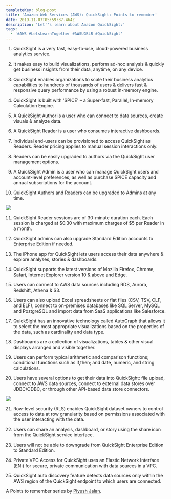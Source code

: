 ```yaml
---
templateKey: blog-post
title: 'Amazon Web Services (AWS): QuickSight: Points to remember'
date: 2019-11-07T05:59:37.464Z
description: 'Let''s learn about Amazon QuickSight:'
tags:
  - '#AWS #LetsLearnTogether #AWSUGBLR #QuickSight'
---
```

1. QuickSight is a very fast, easy-to-use, cloud-powered business analytics service.

2. It makes easy to build visualizations, perform ad-hoc analysis & quickly get business insights from their data, anytime, on any device.

3. QuickSight enables organizations to scale their business analytics capabilities to hundreds of thousands of users & delivers fast & responsive query performance by using a robust in-memory engine.

4. QuickSight is built with 'SPICE' – a Super-fast, Parallel, In-memory Calculation Engine.

5. A QuickSight Author is a user who can connect to data sources, create visuals & analyze data.

6. A QuickSight Reader is a user who consumes interactive dashboards.

7. Individual end-users can be provisioned to access QuickSight as Readers. Reader pricing applies to manual session interactions only.

8. Readers can be easily upgraded to authors via the QuickSight user management options.

9. A QuickSight Admin is a user who can manage QuickSight users and account-level preferences, as well as purchase SPICE capacity and annual subscriptions for the account.

10. QuickSight Authors and Readers can be upgraded to Admins at any time.

![](/img/screenshot-745-.png)

11. QuickSight Reader sessions are of 30-minute duration each. Each session is charged at $0.30 with maximum charges of $5 per Reader in a month.

12. QuickSight admins can also upgrade Standard Edition accounts to Enterprise Edition if needed.

13. The iPhone app for QuickSight lets users access their data anywhere & explore analyses, stories & dashboards.

14. QuickSight supports the latest versions of Mozilla Firefox, Chrome, Safari, Internet Explorer version 10 & above and Edge.

15. Users can connect to AWS data sources including RDS, Aurora, Redshift, Athena & S3.

16. Users can also upload Excel spreadsheets or flat files (CSV, TSV, CLF, and ELF), connect to on-premises databases like SQL Server, MySQL and PostgreSQL and import data from SaaS applications like Salesforce.

17. QuickSight has an innovative technology called AutoGraph that allows it to select the most appropriate visualizations based on the properties of the data, such as cardinality and data type.

18. Dashboards are a collection of visualizations, tables & other visual displays arranged and visible together.

19. Users can perform typical arithmetic and comparison functions; conditional functions such as if,then; and date, numeric, and string calculations.

20. Users have several options to get their data into QuickSight: file upload, connect to AWS data sources, connect to external data stores over JDBC/ODBC, or through other API-based data store connectors.

![](/img/screenshot-746-.png)

21. Row-level security (RLS) enables QuickSight dataset owners to control access to data at row granularity based on permissions associated with the user interacting with the data.

22. Users can share an analysis, dashboard, or story using the share icon from the QuickSight service interface.

23. Users will not be able to downgrade from QuickSight Enterprise Edition to Standard Edition.

24. Private VPC Access for QuickSight uses an Elastic Network Interface (ENI) for secure, private communication with data sources in a VPC.

25. QuickSight auto discovery feature detects data sources only within the AWS region of the QuickSight endpoint to which users are connected.

A Points to remember series by [Piyush Jalan](https://www.linkedin.com/in/piyush-jalan/).
